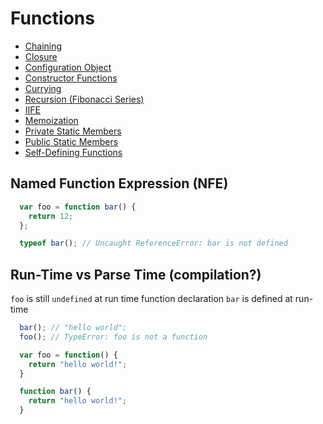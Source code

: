 # Functions

* [Chaining](./chaining.md)
* [Closure](./closure.md)
* [Configuration Object](./configuration_object.md)
* [Constructor Functions](./constructor_functions.md)
* [Currying](./currying.md)
* [Recursion (Fibonacci Series)](./recursion.md)
* [IIFE](./IIFE.md)
* [Memoization](./memoization.md)
* [Private Static Members](./private_static_members.md)
* [Public Static Members](./public_static_members.md)
* [Self-Defining Functions](./self_defining_functions.md)

## Named Function Expression (NFE)

```JavaScript
  var foo = function bar() {
    return 12;
  };

  typeof bar(); // Uncaught ReferenceError: bar is not defined
```

## Run-Time vs Parse Time (compilation?)

`foo` is still `undefined` at run time function declaration
`bar` is defined at run-time
```JavaScript
  bar(); // "hello world";
  foo(); // TypeError: foo is not a function

  var foo = function() {
    return "hello world!";
  }

  function bar() {
    return "hello world!";
  }
```
